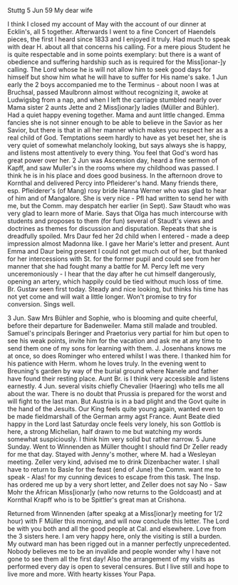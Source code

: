  Stuttg 5 Jun 59
My dear wife

I think I closed my account of May with the account of our dinner at Ecklin's, all 5 together. Afterwards I went to a fine Concert of Haendels pieces, the first I heard since 1833 and I enjoyed it truly. Had much to speak with dear H. about all that concerns his calling. For a mere pious Student he is quite respectable and in some points exemplary: but there is a want of obedience and suffering hardship such as is required for the Miss[ionar-]y calling. The Lord whose he is will not allow him to seek good days for himself but show him what he will have to suffer for His name's sake. 1 Jun early the 2 boys accompanied me to the Terminus - about noon I was at Bruchsal, passed Maulbronn almost without recognizing it, awoke at Ludwigsbg from a nap, and when I left the carriage stumbled nearly over Mama sister 2 aunts Jette and 2 Miss[ionar]y ladies (Müller and Bühler). Had a quiet happy evening together. Mama and aunt little changed. Emma fancies she is not sinner enough to be able to believe in the Savior as her Savior, but there is that in all her manner which makes you respect her as a real child of God. Temptations seem hardly to have as yet beset her, she is very quiet of somewhat melancholy looking, but says always she is happy, and listens most attentively to every thing. You feel that God's word has great power over her. 2 Jun was Ascension day, heard a fine sermon of Kapff, and saw Muller's in the rooms where my childhood was passed. I think he is in his place and does good business. In the afternoon drove to Kornthal and delivered Percy into Pfleiderer's hand. Many friends there, esp. Pfleiderer's (of Mang) rosy bride Hanna Werner who was glad to hear of him and of Mangalore. She is very nice - Pfl had written to send her with me, but the Comm. may despatch her earlier (in Sept). Saw Staudt who was very glad to learn more of Marie. Says that Olga has much intercourse with students and proposes to them (for fun) several of Staudt's views and doctrines as themes for discussion and disputation. Repeats that she is dreadfully spoiled. Mrs Daur fed her 2d child when I entered - made a deep impression almost Madonna like. I gave her Marie's letter and present. Aunt Emma and Daur being present I could not get much out of her, but thanked for her intercessions with St. for the former pupil and could see from her manner that she had fought many a battle for M. Percy left me very unceremoniously - I hear that the day after he cut himself dangerously, opening an artery, which happily could be tied without much loss of time. Br. Gustav seen first today. Steady and nice looking, but thinks his time has not yet come and will wait a little longer. Won't promise to try for conversion. Sings well.

3 Jun. Saw Mrs Bühler and Sophie, who is blooming and quite cheerful, before their departure for Badenweiler. Mama still malade and troubled. Samuel's principals Beringer and Praetorius very partial for him but open to see his weak points, invite him for the vacation and ask me at any time to send them one of my sons for learning with them. J. Josenhans knows me at once, so does Rominger who entered whilst I was there. I thanked him for his patience with Herm. whom he loves truly. In the evening went to Breuning's garden by way of the burial ground where Nanele and father have found their resting place. Aunt Br. is I think very accessible and listens earnestly. 4 Jun. several visits chiefly Chevalier (Haering) who tells me all about the war. There is no doubt that Prussia is prepared for the worst and will fight to the last man. But Austria is in a bad plight and the Govt quite in the hand of the Jesuits. Our King feels quite young again, wanted even to be made fieldmarshall of the German army agst France. Aunt Beate died happy in the Lord last Saturday oncle feels very lonely, his son Gottlob is here, a strong Michelian, half drawn to me but watching my words somewhat suspiciously. I think him very solid but rather narrow. 5 June Sunday. Went to Winnenden as Müller thought I should find Dr Zeller ready for me that day. Stayed with Jenny's mother, where M. had a Wesleyan meeting. Zeller very kind, advised me to drink Dizenbacher water. I shall have to return to Basle for the feast (end of June) the Comm. want me to speak - Alas! for my cunning devices to escape from this task. The Insp. has ordered me up by a very short letter, and Zeller does not say No - Saw Mohr the African Miss[ionar]y (who now returns to the Goldcoast) and at Kornthal Krapff who is to be Spittler's great man at Crishona.

Returned from Winnenden (after speakg at a Miss[ionar]y meeting for 1/2 hour) with F Müller this morning, and will now conclude this letter. The Lord be with you both and all the good people at Cal. and elsewhere. Love from the 3 sisters here. I am very happy here, only the visiting is still a burden. My outward man has been rigged out in a manner perfectly unprecedented. Nobody believes me to be an invalide and people wonder why I have not gone to see them all the first day! Also the arrangement of my visits as performed every day is open to several censures. But I live still and hope to live more and more. With hearty kisses
 Your Papa.
